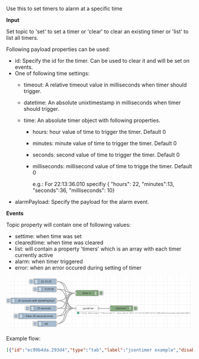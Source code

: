Use this to set timers to alarm at a specific time

<b>Input</b>

Set topic to 'set' to set a timer or 'clear' to clear an existing timer  or 'list' to list all timers.

Following payload properties can be used:

* id: Specify the id for the timer. Can be used to clear it and will be set on events.
* One of following time settings: 
    * timeout: A relative timeout value in milliseconds when timer should trigger.
    * datetime: An absolute unixtimestamp in milliseconds when timer should trigger.
    * time: An absolute timer object with following properties.

        * hours: hour value of time to trigger the timer. Default 0
        * minutes: minute value of time to trigger the timer. Default 0
        * seconds: second value of time to trigger the timer. Default 0
        * milliseconds: millisecond value of time to trigge the timer. Default 0

            e.g.: For 22:13:36.010 specifiy { "hours": 22, "minutes":13, "seconds":36, "milliseconds": 10}
* alarmPayload: Specify the payload for the alarm event.

<b>Events</b>

Topic property will contain one of following values:
* settime: when time was set
* clearedtime: when time was cleared
* list: will contain a property 'timers' which is an array with each timer currently active
* alarm: when timer triggered
* error: when an error occured during setting of timer

![example](example.png)

Example flow:
```json
[{"id":"ec99b4da.293d4","type":"tab","label":"jsontimer example","disabled":false,"info":""},{"id":"7279d624.7be1e","type":"jsontimer","z":"ec99b4da.293d4","name":"","x":440,"y":200,"wires":[["f7b7a7a8.610e08"]]},{"id":"f7b7a7a8.610e08","type":"debug","z":"ec99b4da.293d4","name":"timerout","active":true,"tosidebar":true,"console":false,"tostatus":false,"complete":"true","targetType":"full","statusVal":"","statusType":"auto","x":620,"y":200,"wires":[]},{"id":"781c568e.7274d","type":"inject","z":"ec99b4da.293d4","name":"20 seconds","props":[{"p":"payload"},{"p":"topic","vt":"str"}],"repeat":"","crontab":"","once":false,"onceDelay":0.1,"topic":"set","payload":"{\"id\":\"This is a test\",\"timeout\":20000}","payloadType":"json","x":210,"y":200,"wires":[["7279d624.7be1e","af6927b1.cf26b"]]},{"id":"af6927b1.cf26b","type":"debug","z":"ec99b4da.293d4","name":"timer in","active":true,"tosidebar":true,"console":false,"tostatus":false,"complete":"true","targetType":"full","statusVal":"","statusType":"auto","x":440,"y":120,"wires":[]},{"id":"65d3a29.abf2fdc","type":"inject","z":"ec99b4da.293d4","name":"Clear 20 seconds timer","props":[{"p":"payload"},{"p":"topic","vt":"str"}],"repeat":"","crontab":"","once":false,"onceDelay":0.1,"topic":"clear","payload":"{\"id\":\"This is a test\"}","payloadType":"json","x":180,"y":240,"wires":[["7279d624.7be1e","af6927b1.cf26b"]]},{"id":"dd59dba0.990e4","type":"inject","z":"ec99b4da.293d4","name":"9:20:36","props":[{"p":"payload"},{"p":"topic","vt":"str"}],"repeat":"","crontab":"","once":false,"onceDelay":0.1,"topic":"set","payload":"{\"id\":\"This is a test\",\"time\":{\"hours\":9,\"minutes\":20,\"seconds\":36}}","payloadType":"json","x":230,"y":100,"wires":[["7279d624.7be1e","af6927b1.cf26b"]]},{"id":"c4ca6c73.9a36a","type":"inject","z":"ec99b4da.293d4","name":"20 seconds with alarmPayload","props":[{"p":"payload"},{"p":"topic","vt":"str"}],"repeat":"","crontab":"","once":false,"onceDelay":0.1,"topic":"set","payload":"{\"id\":\"This is a test\",\"timeout\":20000,\"alarmPayload\":{\"test\":\"This is a test\"}}","payloadType":"json","x":160,"y":160,"wires":[["7279d624.7be1e","af6927b1.cf26b"]]},{"id":"de1f5c99.ee56e8","type":"inject","z":"ec99b4da.293d4","name":"list","props":[{"p":"topic","vt":"str"}],"repeat":"","crontab":"","once":false,"onceDelay":0.1,"topic":"list","x":230,"y":280,"wires":[["7279d624.7be1e","af6927b1.cf26b"]]},{"id":"237f8783.835e5","type":"inject","z":"ec99b4da.293d4","name":"22:10:30","props":[{"p":"payload"},{"p":"topic","vt":"str"}],"repeat":"","crontab":"","once":false,"onceDelay":0.1,"topic":"set","payload":"{\"id\":\"This is test 2\",\"time\":{\"hours\":22,\"minutes\":10,\"seconds\":30}}","payloadType":"json","x":220,"y":60,"wires":[["7279d624.7be1e","af6927b1.cf26b"]]}]
```